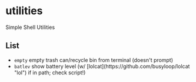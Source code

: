 # utilities
Simple Shell Utilities

## List
<ul>
  <li><code>empty</code>      empty trash can/recycle bin from terminal (doesn't prompt)</li>
  <li><code>batlev</code>     show battery level (w/ [lolcat](https://github.com/busyloop/lolcat "lol") if in path; check script!)</li>
 </ul>
